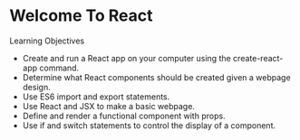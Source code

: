# Welcome To React

Learning Objectives
* Create and run a React app on your computer using the create-react-app command. ​
* Determine what React components should be created given a webpage design.​
* Use ES6 import and export statements. ​
* Use React and JSX to make a basic webpage. ​
* Define and render a functional component with props. ​
* Use if and switch statements to control the display of a component. 